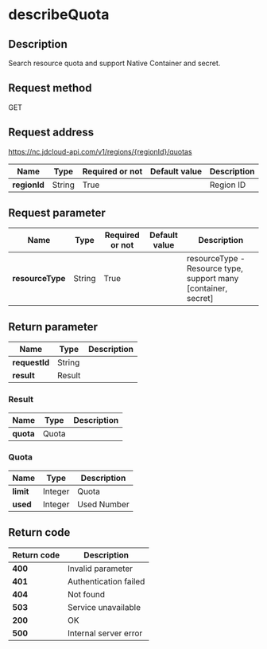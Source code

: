 # describeQuota


## Description
Search resource quota and support Native Container and secret.


## Request method
GET

## Request address
https://nc.jdcloud-api.com/v1/regions/{regionId}/quotas

|Name|Type|Required or not|Default value|Description|
|---|---|---|---|---|
|**regionId**|String|True||Region ID|

## Request parameter
|Name|Type|Required or not|Default value|Description|
|---|---|---|---|---|
|**resourceType**|String|True||resourceType - Resource type, support many [container, secret]<br>|


## Return parameter
|Name|Type|Description|
|---|---|---|
|**requestId**|String||
|**result**|Result||


### Result
|Name|Type|Description|
|---|---|---|
|**quota**|Quota||
### Quota
|Name|Type|Description|
|---|---|---|
|**limit**|Integer|Quota|
|**used**|Integer|Used Number|

## Return code
|Return code|Description|
|---|---|
|**400**|Invalid parameter|
|**401**|Authentication failed|
|**404**|Not found|
|**503**|Service unavailable|
|**200**|OK|
|**500**|Internal server error|
